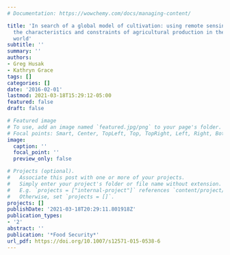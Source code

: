 ```yaml
---
# Documentation: https://wowchemy.com/docs/managing-content/

title: 'In search of a global model of cultivation: using remote sensing to examine
  the characteristics and constraints of agricultural production in the developing
  world'
subtitle: ''
summary: ''
authors:
- Greg Husak
- Kathryn Grace
tags: []
categories: []
date: '2016-02-01'
lastmod: 2021-03-18T15:29:12-05:00
featured: false
draft: false

# Featured image
# To use, add an image named `featured.jpg/png` to your page's folder.
# Focal points: Smart, Center, TopLeft, Top, TopRight, Left, Right, BottomLeft, Bottom, BottomRight.
image:
  caption: ''
  focal_point: ''
  preview_only: false

# Projects (optional).
#   Associate this post with one or more of your projects.
#   Simply enter your project's folder or file name without extension.
#   E.g. `projects = ["internal-project"]` references `content/project/deep-learning/index.md`.
#   Otherwise, set `projects = []`.
projects: []
publishDate: '2021-03-18T20:29:11.801918Z'
publication_types:
- '2'
abstract: ''
publication: '*Food Security*'
url_pdf: https://doi.org/10.1007/s12571-015-0538-6
---
```

